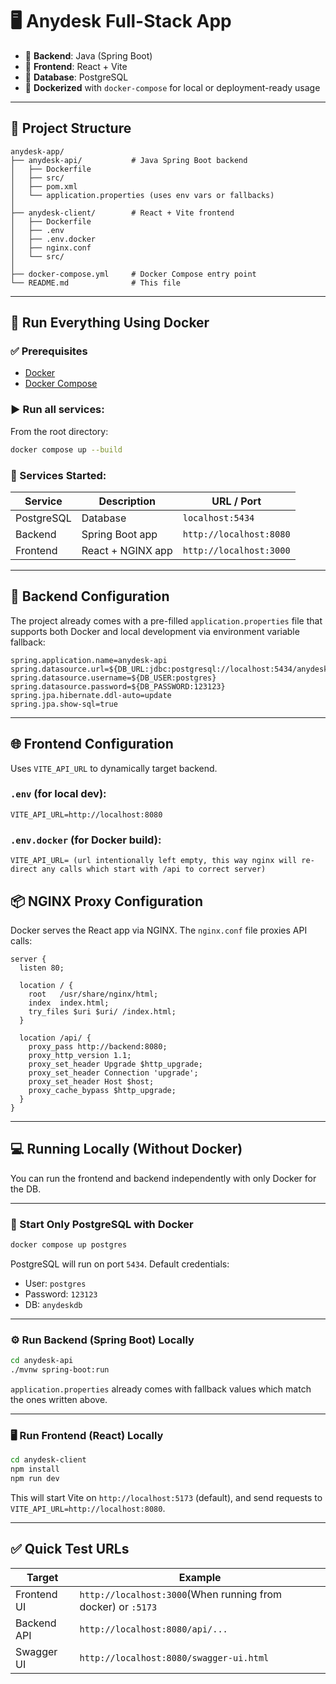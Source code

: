 # 🖥️ Anydesk Full-Stack App

- 🧠 **Backend**: Java (Spring Boot)
- 🎨 **Frontend**: React + Vite
- 🐘 **Database**: PostgreSQL
- 🐳 **Dockerized** with `docker-compose` for local or deployment-ready usage

---

## 📁 Project Structure

```
anydesk-app/
├── anydesk-api/           # Java Spring Boot backend
│   ├── Dockerfile
│   ├── src/
│   ├── pom.xml
│   └── application.properties (uses env vars or fallbacks)
│
├── anydesk-client/        # React + Vite frontend
│   ├── Dockerfile
│   ├── .env
│   ├── .env.docker
│   ├── nginx.conf
│   └── src/
│
├── docker-compose.yml     # Docker Compose entry point
└── README.md              # This file
```

---

## 🚀 Run Everything Using Docker

### ✅ Prerequisites

- [Docker](https://www.docker.com/)
- [Docker Compose](https://docs.docker.com/compose/)

### ▶️ Run all services:

From the root directory:

```bash
docker compose up --build
```

### 🧩 Services Started:

| Service    | Description             | URL / Port                     |
|------------|-------------------------|--------------------------------|
| PostgreSQL | Database                | `localhost:5434`               |
| Backend    | Spring Boot app         | `http://localhost:8080`        |
| Frontend   | React + NGINX app       | `http://localhost:3000`        |

---

## 🔧 Backend Configuration

The project already comes with a pre-filled `application.properties` file that supports both Docker and local development via environment variable fallback:

```properties
spring.application.name=anydesk-api
spring.datasource.url=${DB_URL:jdbc:postgresql://localhost:5434/anydeskdb}
spring.datasource.username=${DB_USER:postgres}
spring.datasource.password=${DB_PASSWORD:123123}
spring.jpa.hibernate.ddl-auto=update
spring.jpa.show-sql=true
```

---

## 🌐 Frontend Configuration

Uses `VITE_API_URL` to dynamically target backend.

### `.env` (for local dev):

```
VITE_API_URL=http://localhost:8080
```

### `.env.docker` (for Docker build):

```
VITE_API_URL= (url intentionally left empty, this way nginx will re-direct any calls which start with /api to correct server)
```

## 📦 NGINX Proxy Configuration

Docker serves the React app via NGINX. The `nginx.conf` file proxies API calls:

```nginx
server {
  listen 80;

  location / {
    root   /usr/share/nginx/html;
    index  index.html;
    try_files $uri $uri/ /index.html;
  }

  location /api/ {
    proxy_pass http://backend:8080;
    proxy_http_version 1.1;
    proxy_set_header Upgrade $http_upgrade;
    proxy_set_header Connection 'upgrade';
    proxy_set_header Host $host;
    proxy_cache_bypass $http_upgrade;
  }
}
```

---

## 💻 Running Locally (Without Docker)

You can run the frontend and backend independently with only Docker for the DB.

---

### 🐘 Start Only PostgreSQL with Docker

```bash
docker compose up postgres
```

PostgreSQL will run on port `5434`. Default credentials:

- User: `postgres`
- Password: `123123`
- DB: `anydeskdb`

---

### ⚙️ Run Backend (Spring Boot) Locally

```bash
cd anydesk-api
./mvnw spring-boot:run
```

 `application.properties` already comes with fallback values which match the ones written above.

---

### 🖥 Run Frontend (React) Locally

```bash
cd anydesk-client
npm install
npm run dev
```

This will start Vite on `http://localhost:5173` (default), and send requests to `VITE_API_URL=http://localhost:8080`.

---

## ✅ Quick Test URLs

| Target      | Example                      |
|-------------|------------------------------|
| Frontend UI | `http://localhost:3000`(When running from docker) or `:5173`|
| Backend API | `http://localhost:8080/api/...`   |
| Swagger UI    | `http://localhost:8080/swagger-ui.html` |


